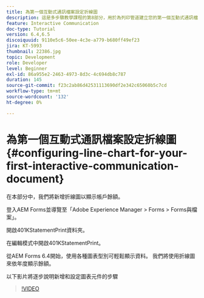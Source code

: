 ```yaml
---
title: 為第一個互動式通訊檔案設定折線圖
description: 這是多步驟教學課程的第8部分，用於為列印管道建立您的第一個互動式通訊檔案。 在本部分中，我們將新增折線圖以顯示帳戶餘額。
feature: Interactive Communication
doc-type: Tutorial
version: 6.4,6.5
discoiquuid: 9110e5c6-50ee-4c3e-a779-b680ff49ef23
jira: KT-5993
thumbnail: 22386.jpg
topic: Development
role: Developer
level: Beginner
exl-id: 86a955e2-2463-4973-8d3c-4c694db8c787
duration: 145
source-git-commit: f23c2ab86d42531113690df2e342c65060b5c7cd
workflow-type: tm+mt
source-wordcount: '132'
ht-degree: 0%

---
```


# 為第一個互動式通訊檔案設定折線圖 {#configuring-line-chart-for-your-first-interactive-communication-document}

在本部分中，我們將新增折線圖以顯示帳戶餘額。

登入AEM Forms並導覽至「Adobe Experience Manager > Forms > Forms與檔案」。

開啟401KStatementPrint資料夾。

在編輯模式中開啟401KStatementPrint。

從AEM Forms 6.4開始，使用各種圖表型別可輕鬆顯示資料。 我們將使用折線圖來依年度顯示餘額。

以下影片將逐步說明新增和設定圖表元件的步驟

>[!VIDEO](https://video.tv.adobe.com/v/22386?quality=12&learn=on)
